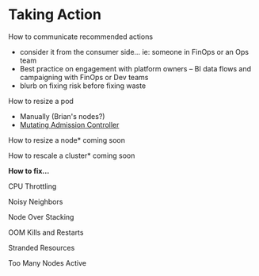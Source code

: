 # Taking Action

How to communicate recommended actions

* consider it from the consumer side… ie: someone in FinOps or an Ops team
* Best practice on engagement with platform owners – BI data flows and campaigning with FinOps or Dev teams
* blurb on fixing risk before fixing waste&#x20;

How to resize a pod&#x20;

* Manually (Brian's nodes?)
* [Mutating Admission Controller](../automation/)

How to resize a node\* coming soon

How to rescale a cluster\* coming soon

**How to fix...**

CPU Throttling&#x20;

Noisy Neighbors&#x20;

Node Over Stacking&#x20;

OOM Kills and Restarts

Stranded Resources&#x20;

Too Many Nodes Active
